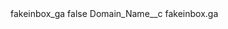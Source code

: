 <?xml version="1.0" encoding="UTF-8"?>
<CustomMetadata xmlns="http://soap.sforce.com/2006/04/metadata" xmlns:xsi="http://www.w3.org/2001/XMLSchema-instance" xmlns:xsd="http://www.w3.org/2001/XMLSchema">
    <label>fakeinbox_ga</label>
    <protected>false</protected>
    <values>
        <field>Domain_Name__c</field>
        <value xsi:type="xsd:string">fakeinbox.ga</value>
    </values>
</CustomMetadata>
